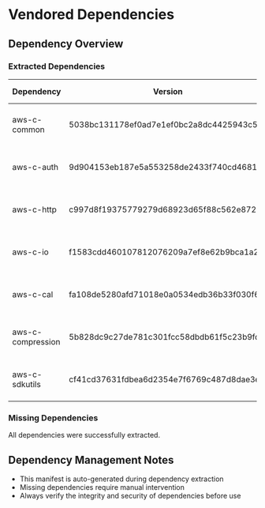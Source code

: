 # Vendored Dependencies

## Dependency Overview

### Extracted Dependencies

| Dependency | Version | Extracted At | Source |
|-----------|---------|--------------|--------|
| aws-c-common | 5038bc131178ef0ad7e1ef0bc2a8dc4425943c59 | 2025-04-13 05:14:10 UTC | /Users/chrisochsenreither/github/aws-sdk/aws-c-common |
| aws-c-auth | 9d904153eb187e5a553258de2433f740cd46813e | 2025-04-13 05:14:10 UTC | /Users/chrisochsenreither/github/aws-sdk/aws-c-auth |
| aws-c-http | c997d8f19375779279d68923d65f88c562e872b3 | 2025-04-13 05:14:10 UTC | /Users/chrisochsenreither/github/aws-sdk/aws-c-http |
| aws-c-io | f1583cdd460107812076209a7ef8e62b9bca1a27 | 2025-04-13 05:14:10 UTC | /Users/chrisochsenreither/github/aws-sdk/aws-c-io |
| aws-c-cal | fa108de5280afd71018e0a0534edb36b33f030f6 | 2025-04-13 05:14:10 UTC | /Users/chrisochsenreither/github/aws-sdk/aws-c-cal |
| aws-c-compression | 5b828dc9c27de781c301fcc58dbdb61f5c23b9fd | 2025-04-13 05:14:10 UTC | /Users/chrisochsenreither/github/aws-sdk/aws-c-compression |
| aws-c-sdkutils | cf41cd37631fdbea6d2354e7f6769c487d8dae3e | 2025-04-13 05:14:10 UTC | /Users/chrisochsenreither/github/aws-sdk/aws-c-sdkutils |

### Missing Dependencies

All dependencies were successfully extracted.

## Dependency Management Notes

- This manifest is auto-generated during dependency extraction
- Missing dependencies require manual intervention
- Always verify the integrity and security of dependencies before use
